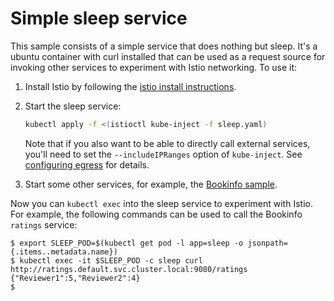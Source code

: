 # Simple sleep service

This sample consists of a simple service that does nothing but sleep. 
It's a ubuntu container with curl installed that can be used as a request source for invoking other services
to experiment with Istio networking.
To use it:

1. Install Istio by following the [istio install instructions](https://istio.io/docs/tasks/installing-istio.html).

2. Start the sleep service:

   ```bash
   kubectl apply -f <(istioctl kube-inject -f sleep.yaml)
   ```
   
   Note that if you also want to be able to directly call
   external services, you'll need to set the `--includeIPRanges` option of `kube-inject`.
   See [configuring egress](https://istio.io/docs/tasks/egress.html) for details.
   
3. Start some other services, for example, the [Bookinfo sample](https://istio.io/docs/samples/bookinfo.html).

Now you can `kubectl exec` into the sleep service to experiment with Istio.
For example, the following commands can be used to call the Bookinfo `ratings` service:

```
$ export SLEEP_POD=$(kubectl get pod -l app=sleep -o jsonpath={.items..metadata.name})
$ kubectl exec -it $SLEEP_POD -c sleep curl http://ratings.default.svc.cluster.local:9080/ratings
{"Reviewer1":5,"Reviewer2":4}
$
```
